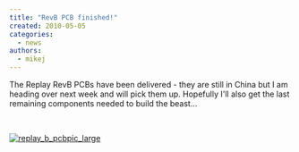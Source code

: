 ```yaml
---
title: "RevB PCB finished!"
created: 2010-05-05
categories: 
  - news
authors: 
  - mikej
---
```


The Replay RevB PCBs have been delivered - they are still in China but I am heading over next week and will pick them up. Hopefully I'll also get the last remaining components needed to build the beast...

 

[![replay_b_pcbpic_large](@assets/images/replay_b_pcbpic_large.jpg)](http://fpgaarcade.com/wp4/wp-content/uploads/2015/06/replay_b_pcbpic_large.jpg)
